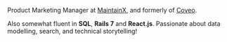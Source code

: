 Product Marketing Manager at [MaintainX](https://www.getmaintainx.com/), and formerly of [Coveo](https://www.coveo.com).

Also somewhat fluent in **SQL**, **Rails 7** and **React.js**. Passionate about data modelling, search, and technical storytelling!

